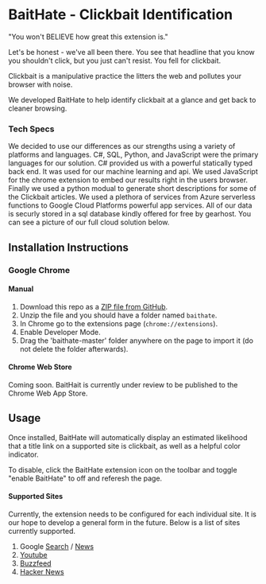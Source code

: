# BaitHate - Clickbait Identification
"You won't BELIEVE how great this extension is."

Let's be honest - we've all been there. You see that headline that you know you shouldn't click, but you just can't resist. You fell for clickbait.

Clickbait is a manipulative practice the litters the web and pollutes your browser with noise. 

We developed BaitHate to help identify clickbait at a glance and get back to cleaner browsing.

### Tech Specs
We decided to use our differences as our strengths using a variety of platforms and languages. C#, SQL, Python, and JavaScript were the primary languages for our solution. C# provided us with a powerful statically typed back end. It was used for our machine learning and api. We used JavaScript for the chrome extension to embed our results right in the users browser. Finally we used a python modual to generate short descriptions for some of the Clickbait articles. We used a plethora of services from Azure serverless functions to Google Cloud Platforms powerful app services. All of our data is securly stored in a sql database kindly offered for free by gearhost. You can see a picture of our full cloud solution below.

## Installation Instructions

### Google Chrome

#### Manual
1. Download this repo as a [ZIP file from GitHub](https://github.com/xamroot/baithate/archive/master.zip).
2. Unzip the file and you should have a folder named `baithate`.
3. In Chrome go to the extensions page (`chrome://extensions`).
4. Enable Developer Mode.
5. Drag the 'baithate-master' folder anywhere on the page to import it (do not delete the folder afterwards).

#### Chrome Web Store
Coming soon. BaitHait is currently under review to be published to the Chrome Web App Store. 

## Usage

Once installed, BaitHate will automatically display an estimated likelihood that a title link on a supported site is clickbait, as well as a helpful color indicator. 

To disable, click the BaitHate extension icon on the toolbar and toggle "enable BaitHate" to off and referesh the page.

####  Supported Sites

Currently, the extension needs to be configured for each individual site. It is our hope to develop a general form in the future. Below is a list of sites currently supported.

1. Google [Search](https://www.google.com) / [News](https://news.google.com)
1. [Youtube](https://www.youtube.com)
2. [Buzzfeed](https://www.buzzfeed.com)
3. [Hacker News](https://www.news.ycombinator.com)

